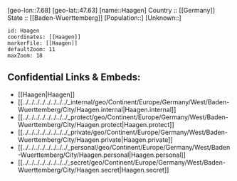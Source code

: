 ﻿---
location: [47.63,7.68] 
mapzoom: [7,12] 
mapmarker: city 
type: City
tags:
- geo/City


SpocWebEntityId: 30682
isDeleted: false
confidential: public

---
[geo-lon::7.68] 
[geo-lat::47.63] 
[name::Haagen] 
Country :: [[Germany]]  
State :: [[Baden-Wuerttemberg]] 
[Population::] 
[Unknown::] 


```leaflet
id: Haagen
coordinates: [[Haagen]] 
markerFile: [[Haagen]] 
defaultZoom: 11 
maxZoom: 18
```


## Confidential Links & Embeds: 
- [[Haagen|Haagen]]  
- [[../../../../../../../../_internal/geo/Continent/Europe/Germany/West/Baden-Wuerttemberg/City/Haagen.internal|Haagen.internal]] 
- [[../../../../../../../../_protect/geo/Continent/Europe/Germany/West/Baden-Wuerttemberg/City/Haagen.protect|Haagen.protect]] 
- [[../../../../../../../../_private/geo/Continent/Europe/Germany/West/Baden-Wuerttemberg/City/Haagen.private|Haagen.private]] 
- [[../../../../../../../../_personal/geo/Continent/Europe/Germany/West/Baden-Wuerttemberg/City/Haagen.personal|Haagen.personal]] 
- [[../../../../../../../../_secret/geo/Continent/Europe/Germany/West/Baden-Wuerttemberg/City/Haagen.secret|Haagen.secret]] 
